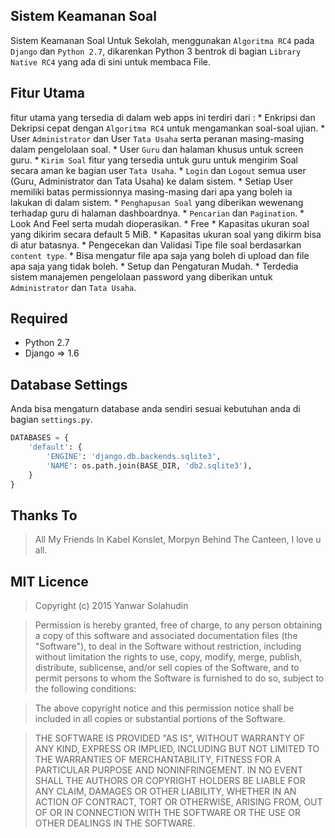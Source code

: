 ## Sistem Keamanan Soal

Sistem Keamanan Soal Untuk Sekolah, menggunakan `Algoritma RC4` pada `Django` dan `Python 2.7`, 
dikarenkan Python 3 bentrok di bagian `Library Native RC4` yang ada di sini untuk membaca File.

## Fitur Utama
fitur utama yang tersedia di dalam web apps ini terdiri dari :
    * Enkripsi dan Dekripsi cepat dengan `Algoritma RC4` untuk mengamankan soal-soal ujian.
    * User `Administrator` dan User `Tata Usaha` serta peranan masing-masing dalam pengelolaan soal.
    * User `Guru` dan halaman khusus untuk screen guru.
    * `Kirim Soal` fitur yang tersedia untuk guru untuk mengirim Soal secara aman ke bagian user `Tata Usaha`.
    * `Login` dan `Logout` semua user (Guru, Administrator dan Tata Usaha) ke dalam sistem. 
    * Setiap User memiliki batas permissionnya masing-masing dari apa yang boleh ia lakukan di dalam sistem.
    * `Penghapusan Soal` yang diberikan wewenang terhadap guru di halaman dashboardnya. 
    * `Pencarian` dan `Pagination`.
    * Look And Feel serta mudah dioperasikan. 
    * Free
    * Kapasitas ukuran soal yang dikirim secara default 5 MiB.
    * Kapasitas ukuran soal yang dikirm bisa di atur batasnya. 
    * Pengecekan dan Validasi Tipe file soal berdasarkan `content type`. 
    * Bisa mengatur file apa saja yang boleh di upload dan file apa saja yang tidak boleh. 
    * Setup dan Pengaturan Mudah. 
    * Terdedia sistem manajemen pengelolaan password yang diberikan untuk `Administrator` dan `Tata Usaha`.

## Required
* Python 2.7
* Django => 1.6

## Database Settings
Anda bisa mengaturn database anda sendiri sesuai kebutuhan anda di bagian `settings.py`. 

```python
DATABASES = {
    'default': {
        'ENGINE': 'django.db.backends.sqlite3',
        'NAME': os.path.join(BASE_DIR, 'db2.sqlite3'),
    }
}
```

## Thanks To
> All My Friends In Kabel Konslet, Morpyn Behind The Canteen, I love u all.

## MIT Licence
> Copyright (c) 2015 Yanwar Solahudin

> Permission is hereby granted, free of charge, to any person obtaining a copy of this software and associated documentation files (the "Software"), to deal in the Software without restriction, including without limitation the rights to use, copy, modify, merge, publish, distribute, sublicense, and/or sell copies of the Software, and to permit persons to whom the Software is furnished to do so, subject to the following conditions:

> The above copyright notice and this permission notice shall be included in all copies or substantial portions of the Software.

> THE SOFTWARE IS PROVIDED "AS IS", WITHOUT WARRANTY OF ANY KIND, EXPRESS OR IMPLIED, INCLUDING BUT NOT LIMITED TO THE WARRANTIES OF MERCHANTABILITY, FITNESS FOR A PARTICULAR PURPOSE AND NONINFRINGEMENT. IN NO EVENT SHALL THE AUTHORS OR COPYRIGHT HOLDERS BE LIABLE FOR ANY CLAIM, DAMAGES OR OTHER LIABILITY, WHETHER IN AN ACTION OF CONTRACT, TORT OR OTHERWISE, ARISING FROM, OUT OF OR IN CONNECTION WITH THE SOFTWARE OR THE USE OR OTHER DEALINGS IN THE SOFTWARE.